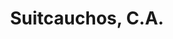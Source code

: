 ---
title: "Suitcauchos, C.A."
url: /ciudad-guayana-puerto-ordaz/suitcauchos-c-a/
shop: neumáticos
---